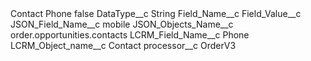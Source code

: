 <?xml version="1.0" encoding="UTF-8"?>
<CustomMetadata xmlns="http://soap.sforce.com/2006/04/metadata" xmlns:xsi="http://www.w3.org/2001/XMLSchema-instance" xmlns:xsd="http://www.w3.org/2001/XMLSchema">
    <label>Contact Phone</label>
    <protected>false</protected>
    <values>
        <field>DataType__c</field>
        <value xsi:type="xsd:string">String</value>
    </values>
    <values>
        <field>Field_Name__c</field>
        <value xsi:nil="true"/>
    </values>
    <values>
        <field>Field_Value__c</field>
        <value xsi:nil="true"/>
    </values>
    <values>
        <field>JSON_Field_Name__c</field>
        <value xsi:type="xsd:string">mobile</value>
    </values>
    <values>
        <field>JSON_Objects_Name__c</field>
        <value xsi:type="xsd:string">order.opportunities.contacts</value>
    </values>
    <values>
        <field>LCRM_Field_Name__c</field>
        <value xsi:type="xsd:string">Phone</value>
    </values>
    <values>
        <field>LCRM_Object_name__c</field>
        <value xsi:type="xsd:string">Contact</value>
    </values>
    <values>
        <field>processor__c</field>
        <value xsi:type="xsd:string">OrderV3</value>
    </values>
</CustomMetadata>
